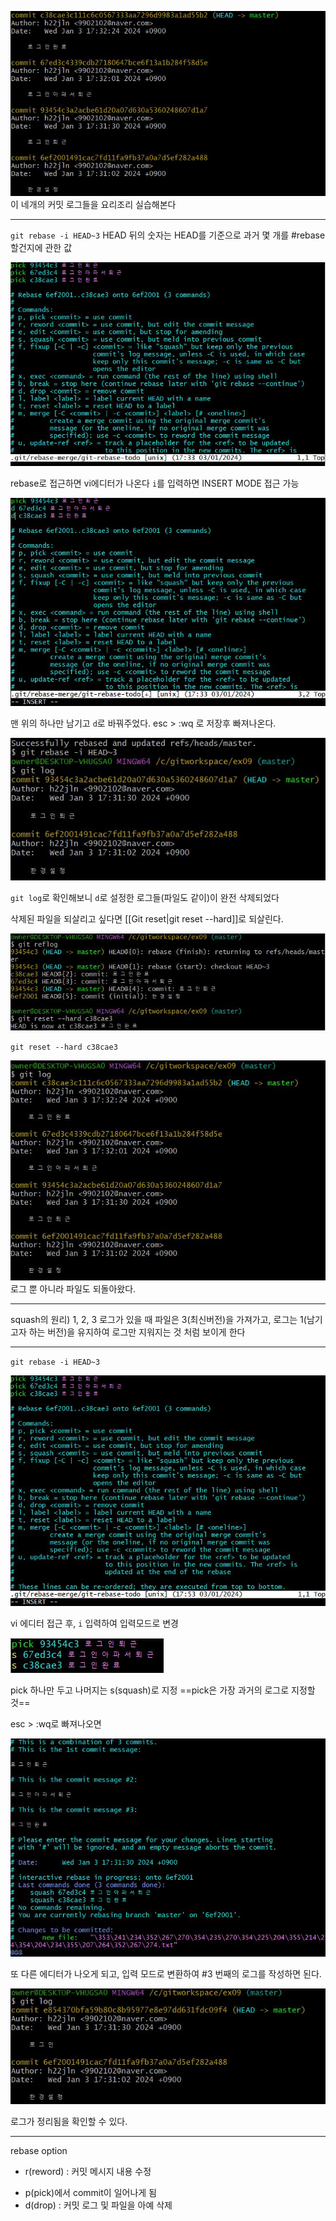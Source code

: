 ![커밋 로그 이미지](image/13.jpg)
이 네개의 커밋 로그들을 요리조리 실습해본다

***

``git rebase -i HEAD~3``
HEAD 뒤의 숫자는 HEAD를 기준으로 과거 몇 개를 #rebase 할건지에 관한 값


![rebase vi 에디터](image/14.jpg)

rebase로 접근하면 vi에디터가 나온다
``i``를 입력하면 INSERT MODE 접근 가능


![rebase vi 에디터](image/15.jpg)

맨 위의 하나만 남기고 ``d``로 바꿔주었다.
esc > :wq 로 저장후 빠져나온다.



![Alt text](image/16.jpg)

``git log``로 확인해보니 ``d``로 설정한 로그들(파일도 같이)이 완전 삭제되었다



삭제된 파일을 되살리고 싶다면
[[Git reset|git reset --hard]]로 되살린다.

![Alt text](image/17.jpg)

``git reset --hard c38cae3``

![Alt text](image/18.jpg)
로그 뿐 아니라 파일도 되돌아왔다.


***

squash의 원리)
1, 2, 3 로그가 있을 때 파일은 3(최신버전)을 가져가고, 로그는 1(남기고자 하는 버전)을 유지하여 로그만 지워지는 것 처럼 보이게 한다

***


``git rebase -i HEAD~3``


![Alt text](image/19.jpg)

vi 에디터 접근 후, ``i`` 입력하여 입력모드로 변경

![Alt text](image/20.jpg)

pick 하나만 두고 나머지는 s(squash)로 지정
==pick은 가장 과거의 로그로 지정할 것==


esc > :wq로 빠져나오면

![Alt text](image/21.jpg)

또 다른 에디터가 나오게 되고,
입력 모드로 변환하여 #3 번째의 로그를 작성하면 된다.

![Alt text](image/22.jpg)

로그가 정리됨을 확인할 수 있다.

***

rebase option
- r(reword) : 커밋 메시지 내용 수정
* p(pick)에서 commit이 일어나게 됨
* d(drop) : 커밋 로그 및 파일을 아예 삭제

